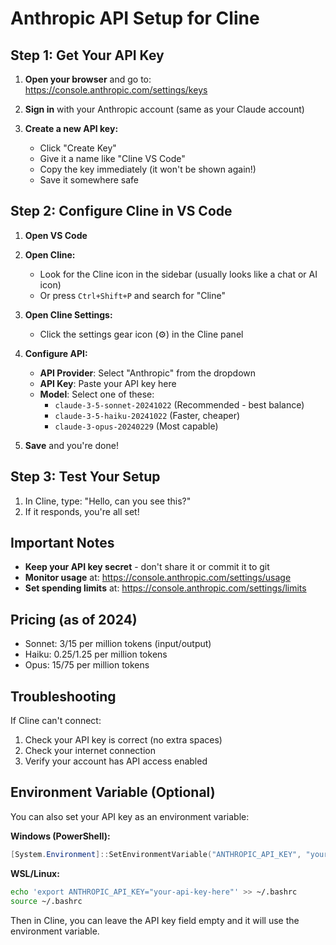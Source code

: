 # Anthropic API Setup for Cline

## Step 1: Get Your API Key

1. **Open your browser** and go to: https://console.anthropic.com/settings/keys
   
2. **Sign in** with your Anthropic account (same as your Claude account)

3. **Create a new API key:**
   - Click "Create Key"
   - Give it a name like "Cline VS Code"
   - Copy the key immediately (it won't be shown again!)
   - Save it somewhere safe

## Step 2: Configure Cline in VS Code

1. **Open VS Code**

2. **Open Cline:**
   - Look for the Cline icon in the sidebar (usually looks like a chat or AI icon)
   - Or press `Ctrl+Shift+P` and search for "Cline"

3. **Open Cline Settings:**
   - Click the settings gear icon (⚙️) in the Cline panel

4. **Configure API:**
   - **API Provider**: Select "Anthropic" from the dropdown
   - **API Key**: Paste your API key here
   - **Model**: Select one of these:
     - `claude-3-5-sonnet-20241022` (Recommended - best balance)
     - `claude-3-5-haiku-20241022` (Faster, cheaper)
     - `claude-3-opus-20240229` (Most capable)

5. **Save** and you're done!

## Step 3: Test Your Setup

1. In Cline, type: "Hello, can you see this?"
2. If it responds, you're all set!

## Important Notes

- **Keep your API key secret** - don't share it or commit it to git
- **Monitor usage** at: https://console.anthropic.com/settings/usage
- **Set spending limits** at: https://console.anthropic.com/settings/limits

## Pricing (as of 2024)
- Sonnet: $3/$15 per million tokens (input/output)
- Haiku: $0.25/$1.25 per million tokens
- Opus: $15/$75 per million tokens

## Troubleshooting

If Cline can't connect:
1. Check your API key is correct (no extra spaces)
2. Check your internet connection
3. Verify your account has API access enabled

## Environment Variable (Optional)

You can also set your API key as an environment variable:

**Windows (PowerShell):**
```powershell
[System.Environment]::SetEnvironmentVariable("ANTHROPIC_API_KEY", "your-api-key-here", "User")
```

**WSL/Linux:**
```bash
echo 'export ANTHROPIC_API_KEY="your-api-key-here"' >> ~/.bashrc
source ~/.bashrc
```

Then in Cline, you can leave the API key field empty and it will use the environment variable.